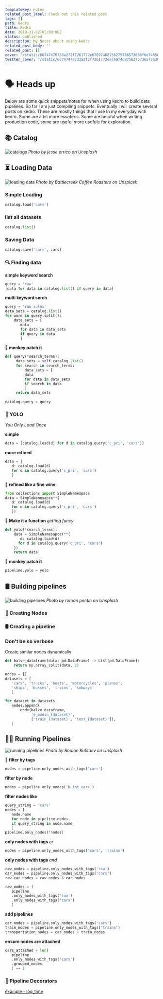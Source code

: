 ```yaml
---
templateKey: notes
related_post_label: Check out this related post
tags: []
path: kedro
title: Kedro
date: 2019-11-02T05:00:00Z
status: published
description: My Notes about using kedro
related_post_body: ''
related_post: []
cover: "/static/68747470733a2f2f7261772e67697468756275736572636f6e74656e742e636f6d2f7175616e74756d626c61636b6c6162732f6b6564726f2f6d61737465722f696d672f6b6564726f5f62616e6e65722e6a7067.jpg"
twitter_cover: "/static/68747470733a2f2f7261772e67697468756275736572636f6e74656e742e636f6d2f7175616e74756d626c61636b6c6162732f6b6564726f2f6d61737465722f696d672f6b6564726f5f62616e6e65722e6a7067.jpg"
---
```



# 🗣 Heads up
Below are some quick snippets/notes for when using kedro to build data pipelines. So far I am just compiling snippets.  Eventually I will create several posts on kedro.  These are mostly things that I use In my everyday with kedro.  Some are a bit more essoteric.  Some are helpful when writing production code, some are useful more usefule for exploration.

## 📚 Catalog
![catalogs](/jesse-orrico-h6xNSDlgciU-unsplash.jpg)
_Photo by jesse orrico on Unsplash_


## ⏳ Loading Data
![loading data](/battlecreek-coffee-roasters-eg6OUchGCsw-unsplash.jpg)
_Photo by Battlecreek Coffee Roasters on Unsplash_

### Simple Loading

``` python
catalog.load('cars')
```

### list all datasets

``` python
catalog.list()
```

### Saving Data

``` python
catalog.save('cars', cars)
```

### 🔍 Finding data

**simple keyword search**

``` python
query = 'raw'
[data for data in catalog.list() if query in data]
```

**multi keyword serch**

``` python
query = 'raw sales'
data_sets = catalog.list()
for word in query.split():
	data_sets = [
       data 
       for data in data_sets 
       if query in data
       ]
```

**🐒 monkey patch it**

``` python
def query(*search_terms):
     data_sets = self.catalog.list()
     for search in search_terms:
         data_sets = [
         data 
         for data in data_sets 
         if search in data
         ]
     return data_sets
     
catalog.query = query
```

### 🤙 YOLO

_You Only Load Once_

**simple**

``` python
data = [catalog.load(d) for d in catalog.query('c_pri', 'cars')]
```

**more refined**

``` python
data = {
   d: catalog.load(d)
   for d in catalog.query('c_pri', 'cars')
   }
```

**🍷 refined like a fine wine**

``` python
from collections import SimpleNamespace
data = SimpleNamesapce**{
   d: catalog.load(d) 
   for d in catalog.query('c_pri', 'cars')
   })
```

**🧀 Make it a function**
_getting funcy_

``` python
def yolo(*search_terms):
	data = SimpleNamesapce(**{
       d: catalog.load(d)
      for d in catalog.query('c_pri', 'cars')
    })
    return data
```

**🐒 monkey patch it**

``` python
pipeline.yolo = yolo
```

## 🛢 Building pipelines

![building pipelines](/roman-pentin-T5QT2bmiD4E-unsplash.jpg)
_Photo by roman pentin on Unsplash_
### 📍 Creating Nodes

### 🛢 Creating a pipeline

### Don't be so verbose

Create similar nodes dynamically

``` python
def halve_dataframe(data: pd.DataFrame) -> List[pd.DataFrame]:
    return np.array_split(data, 2)

nodes = []
datasets = [
   'cars', 'trucks', 'boats', 'motorcycles', 'planes', 
   'ships', 'busses', 'trains', 'subways'
   ]

for dataset in datasets
   nodes.append(
       node(halve_dataframe,
            'e_modin_{dataset}',
            ['train_{dataset}', 'test_{dataset}']),
   )

```


## 🏃‍♂️ Running Pipelines
![running pipelines](/rodion-kutsaev-xNdPWGJ6UCQ-unsplash.jpg)
_Photo by Rodion Kutsaev on Unsplash_


**🔖 filter by tags**

``` python
nodes = pipeline.only_nodes_with_tags('cars')
```

**filter by node**

``` python
nodes = pipeline.only_nodes('b_int_cars')
```

**filter nodes like**

``` python
query_string = 'cars'
nodes = [
   node.name 
   for node in pipeline.nodes 
   if query_string in node.name
   ]
pipeline.only_nodes(*nodes)
```

**only nodes with tags** _or_

``` python
nodes = pipeline.only_nodes_with_tags('cars', 'trains')
```

**only nodes with tags** _and_
``` python
raw_nodes = pipeline.only_nodes_with_tags('raw')
car_nodes = pipeline.only_nodes_with_tags('cars')
raw_car_nodes = raw_nodes & car_nodes
```

``` python
raw_nodes = (
   pipeline
   .only_nodes_with_tags('raw')
   .only_nodes_with_tags('cars')
   )
```


**add pipelines**
``` python
car_nodes = pipeline.only_nodes_with_tags('cars')
train_nodes = pipeline.only_nodes_with_tags('trains')
transportation_nodes = car_nodes + train_nodes
```

**ensure nodes are attached**
``` python
cars_attached = len(
   pipeline
   .only_nodes_with_tags('cars')
   .grouped_nodes
   ) == 1
```


### 🎂 Pipeline Decorators

[example - log_time](https://kedro.readthedocs.io/en/latest/_modules/kedro/pipeline/decorators.html#log_time)



